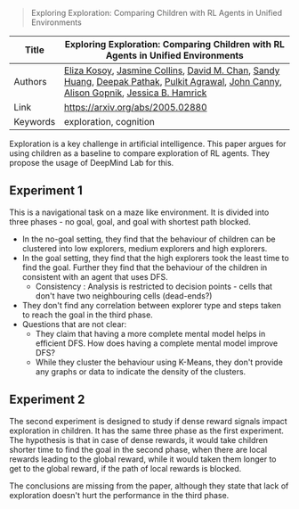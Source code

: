 > Exploring Exploration: Comparing Children with RL Agents in Unified Environments

| Title    | Exploring Exploration: Comparing Children with RL Agents in Unified Environments |
| -------- | ------------------------------------------------------------ |
| Authors  | [Eliza Kosoy](https://arxiv.org/search/cs?searchtype=author&query=Kosoy%2C+E), [Jasmine Collins](https://arxiv.org/search/cs?searchtype=author&query=Collins%2C+J), [David M. Chan](https://arxiv.org/search/cs?searchtype=author&query=Chan%2C+D+M), [Sandy Huang](https://arxiv.org/search/cs?searchtype=author&query=Huang%2C+S), [Deepak Pathak](https://arxiv.org/search/cs?searchtype=author&query=Pathak%2C+D), [Pulkit Agrawal](https://arxiv.org/search/cs?searchtype=author&query=Agrawal%2C+P), [John Canny](https://arxiv.org/search/cs?searchtype=author&query=Canny%2C+J), [Alison Gopnik](https://arxiv.org/search/cs?searchtype=author&query=Gopnik%2C+A), [Jessica B. Hamrick](https://arxiv.org/search/cs?searchtype=author&query=Hamrick%2C+J+B) |
| Link     | https://arxiv.org/abs/2005.02880                             |
| Keywords | exploration, cognition                                       |



Exploration is a key challenge in artificial intelligence. This paper argues for using children as a baseline to compare exploration of RL agents. They propose the usage of DeepMind Lab for this. 

## Experiment 1

This is a navigational task on a maze like environment. It is divided into three phases - no goal, goal, and goal with shortest path blocked.

- In the no-goal setting, they find that the behaviour of children can be clustered into low explorers, medium explorers and high explorers.
- In the goal setting, they find that the high explorers took the least time to find the goal. Further they find that the behaviour of the children in consistent with an agent that uses DFS. 
  - Consistency : Analysis is restricted to decision points - cells that don't have two neighbouring cells (dead-ends?)
- They don't find any correlation between explorer type and steps taken to reach the goal in the third phase.
- Questions that are not clear:
  - They claim that having a more complete mental model helps in efficient DFS. How does having a complete mental model improve DFS?
  - While they cluster the behaviour using K-Means, they don't provide any graphs or data to indicate the density of the clusters. 

## Experiment 2

The second experiment is designed to study if dense reward signals impact exploration in children. It has the same three phase as the first experiment. The hypothesis is that in case of dense rewards, it would take children shorter time to find the goal in the second phase, when there are local rewards leading to the global reward, while it would taken them longer to get to the global reward, if the path of local rewards is blocked. 

The conclusions are missing from the paper, although they state that lack of exploration doesn't hurt the performance in the third phase.